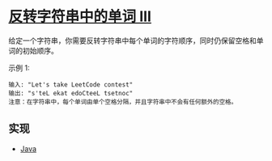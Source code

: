 # [反转字符串中的单词 III](https://leetcode-cn.com/problems/reverse-words-in-a-string-iii/)

给定一个字符串，你需要反转字符串中每个单词的字符顺序，同时仍保留空格和单词的初始顺序。

示例 1:

```
输入: "Let's take LeetCode contest"
输出: "s'teL ekat edoCteeL tsetnoc"
注意：在字符串中，每个单词由单个空格分隔，并且字符串中不会有任何额外的空格。
```

## 实现

- [Java](https://github.com/pojozhang/playground/blob/master/solutions/java/src/main/java/playground/algorithm/ReverseWordsInAString3.java)
